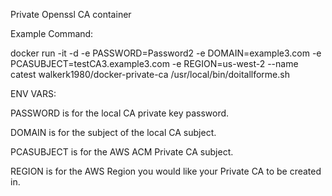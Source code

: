 Private Openssl CA container

Example Command:

docker run -it -d -e PASSWORD=Password2 -e DOMAIN=example3.com -e PCASUBJECT=testCA3.example3.com -e REGION=us-west-2 --name catest walkerk1980/docker-private-ca /usr/local/bin/doitallforme.sh

ENV VARS:

PASSWORD is for the local CA private key password.

DOMAIN is for the subject of the local CA subject.

PCASUBJECT is for the AWS ACM Private CA subject.

REGION is for the AWS Region you would like your Private CA to be created in.
